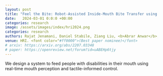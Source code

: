 ```yaml
---
layout: post
title: "Feel the Bite: Robot-Assisted Inside-Mouth Bite Transfer using Robust Mouth Perception and Physical Interaction-Aware Control"
date:   2024-03-01 0:0:0 +00:00
categories: research
image: /assets/images/index/hri2024.png
categories: research
authors: Rajat Jenamani, Daniel Stabile, Ziang Liu, <b>Abrar Anwar</b>, Katherine Dimitropoulou, Tapomayukh Bhattacharjee
venue: HRI. <font color="#ff0000">(Best paper nominee)</font>
# arxiv: https://arxiv.org/abs/2207.03348
# paper: https://openreview.net/forum?id=uABEHp6tjy
---
```


We design a system to feed people with disabilities in their mouth using real-time mouth perception and tactile-informed control.
